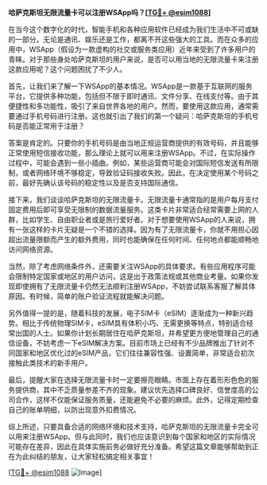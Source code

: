 **哈萨克斯坦无限流量卡可以注册WSApp吗？[[TG💪+ @esim1088](https://t.me/s/esim1088)]**

在当今这个数字化的时代，智能手机和各种应用软件已经成为我们生活中不可或缺的一部分。无论是通讯、娱乐还是工作，都离不开这些强大的工具。而在众多的应用中，WSApp（假设为一款虚构的社交或服务类应用）近年来受到了许多用户的青睐。对于那些身处哈萨克斯坦的用户来说，是否可以用当地的无限流量卡来注册这款应用呢？这个问题困扰了不少人。

首先，让我们来了解一下WSApp的基本情况。WSApp是一款基于互联网的服务平台，它提供多种功能，包括但不限于即时通讯、文件分享、在线支付等。由于其便捷性和多功能性，吸引了来自世界各地的用户。然而，要使用这款应用，通常需要通过手机号码进行注册。这也就引出了我们的第一个疑问：哈萨克斯坦的手机号码是否能正常用于注册？

答案是肯定的。只要你的手机号码是由当地正规运营商提供的有效号码，并且能够正常使用短信接收功能，那么理论上就可以用来注册WSApp。不过，在实际操作过程中，可能会遇到一些小插曲。例如，某些运营商可能会对国际短信发送有所限制，或者网络环境不够稳定，导致验证码接收失败。因此，在决定使用某个号码之前，最好先确认该号码的稳定性以及是否支持国际通信。

接下来，我们谈谈哈萨克斯坦的无限流量卡。无限流量卡通常指的是用户每月支付固定费用后即可享受无限制的数据流量服务。这类卡片非常适合经常需要上网的人群，比如学生、自由职业者或是旅行爱好者。对于想要使用WSApp的人来说，拥有一张这样的卡片无疑是一个不错的选择。因为有了无限流量卡，你就不用担心因超出流量限额而产生的额外费用，同时也能确保在任何时间、任何地点都能顺畅地访问网络资源。

当然，除了考虑网络条件外，还需要关注WSApp的具体要求。有些应用程序可能会限制特定国家或地区的用户访问，这是出于政策法规或其他商业考量。如果你发现即使拥有了无限流量卡仍然无法顺利注册WSApp，不妨尝试联系客服了解具体原因。有时候，简单的账户验证流程就能解决问题。

另外值得一提的是，随着科技的发展，电子SIM卡（eSIM）逐渐成为一种新兴趋势。相比于传统物理SIM卡，eSIM具有体积小巧、无需更换等特点，特别适合经常出国的人士。如果你计划长期居住在哈萨克斯坦，并希望更方便地管理自己的通信设备，不妨考虑一下eSIM解决方案。目前市场上已经有不少品牌推出了针对不同国家和地区优化过的eSIM产品，它们往往兼容性强、设置简单，非常适合初次接触此类技术的新手用户。

最后，提醒大家在选择无限流量卡时一定要擦亮眼睛。市面上存在着形形色色的服务提供商，其中不乏质量参差不齐的现象。建议优先选择口碑良好、信誉度高的公司合作，这样不仅能保证服务质量，还能避免不必要的麻烦。此外，记得定期检查自己的账单明细，以防出现意外扣费情况。

综上所述，只要具备合适的网络环境和技术支持，哈萨克斯坦的无限流量卡完全可以用来注册WSApp。但与此同时，我们也应该意识到每个国家和地区的实际情况可能存在差异，因此在具体实施前务必做好充分准备。希望这篇文章能够帮助到正在为此纠结的朋友，让大家轻松搞定相关事宜！

[[TG💪+ @esim1088](https://t.me/s/esim1088) ![Image](https://i.postimg.cc/4NQfJmqS/Snipaste-2025-05-13-00-14-12.png)]